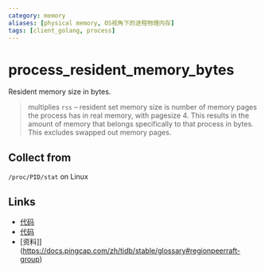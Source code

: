 ```yaml
---
category: memory
aliases: [physical memory, OS视角下的进程物理内存]
tags: [client_golang, process]
---
```

# process_resident_memory_bytes

Resident memory size in bytes.

> multiplies `rss` – resident set memory size is number of memory pages the process has in real memory, with pagesize 4. This results in the amount of memory that belongs specifically to that process in bytes. This excludes swapped out memory pages.

## Collect from

`/proc/PID/stat` on Linux

## Links

- [代码](https://github.com/prometheus/client_golang/blob/master/prometheus/process_collector.go#L32)
- [代码](https://github.com/prometheus/client_golang/blob/master/prometheus/process_collector_other.go#L43)
- [资料]](https://docs.pingcap.com/zh/tidb/stable/glossary#regionpeerraft-group)
